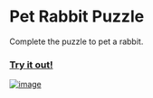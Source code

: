# Pet Rabbit Puzzle

Complete the puzzle to pet a rabbit.

### [**Try it out!**](https://pet-rabbit-puzzle.web.app//)

[![image](https://user-images.githubusercontent.com/14248245/155234061-fc15dc7b-f42f-4711-aef4-7da30b1a74c4.png)](https://youtu.be/R50eS44jfws)
